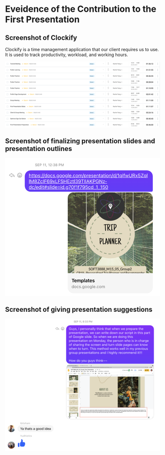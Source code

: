 # **Eveidence of the Contribution to the First Presentation**

## Screenshot of Clockify

Clockify is a time management application that our client requires us to use. It is used to track productivity, workload, and working hours.

![send_slide_template](https://github.com/RachelYang1999/SOFT3888-Evidence/blob/main/Week5/clockify_week5.png)

## Screenshot of finalizing  presentation slides and presentation outlines

![send_slide_template](https://github.com/RachelYang1999/SOFT3888-Evidence/blob/main/Week5/send_slide_template.png)

## Screenshot of giving  presentation suggestions

![presentation_suggestion](https://github.com/RachelYang1999/SOFT3888-Evidence/blob/main/Week5/presentation_suggestion.png)

